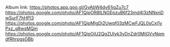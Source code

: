 
Album link: https://photos.app.goo.gl/GvAbW4dv61jgZu7c7
https://photos.google.com/photo/AF1QipOR8ILNGEpzuB6f23md4I3zNNxnDwSurF7hHPl3
https://photos.google.com/photo/AF1QipMlgDi2Uwqf03zMCwFJQL0sCxj1yPxz_g8wsMQm
https://photos.google.com/photo/AF1QipOiU2QgZUIyk3yDnZdr0MtGVyNqmdfRhrpgsGBb
